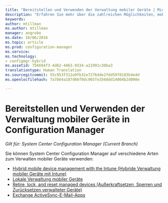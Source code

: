 ```yaml
---
title: "Bereitstellen und Verwenden der Verwaltung mobiler Geräte | Microsoft-Dokumentation"
description: "Erfahren Sie mehr über die zahlreichen Möglichkeiten, mobile Geräte mit System Center Configuration Manager zu verwalten."
keywords: 
author: mtillman
ms.author: mtillman
manager: angrobe
ms.date: 10/06/2016
ms.topic: article
ms.prod: configuration-manager
ms.service: 
ms.technology:
- configmgr-hybrid
ms.assetid: 756694f3-4d62-4463-9334-a21991c30ba3
translationtype: Human Translation
ms.sourcegitcommit: 55c953f312a9fb31e7276dde2fdd59f8183b4e4d
ms.openlocfilehash: 7a7b64a187d66f0dc965fe3568dd14004b2d090e

---
```


# <a name="deploy-and-use-mobile-device-management-in-configuration-manager"></a>Bereitstellen und Verwenden der Verwaltung mobiler Geräte in Configuration Manager

*Gilt für: System Center Configuration Manager (Current Branch)*


Sie können System Center Configuration Manager auf verschiedene Arten zum Verwalten mobiler Geräte verwenden:
- [Hybrid mobile device management with the Intune (Hybride Verwaltung mobiler Geräte mit Intune)](setup-hybrid-mdm.md)
- [Lokale Verwaltung mobiler Geräte](enroll-devices-on-premises-mdm.md)
- [Retire, lock, and reset managed devices (Außerkraftsetzen, Sperren und Zurücksetzen verwalteter Geräte)](wipe-lock-reset-devices.md)
- [Exchange ActiveSync-E-Mail-Apps](manage-mobile-devices-with-exchange-activesync.md)



<!--HONumber=Dec16_HO3-->


